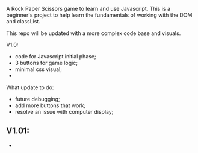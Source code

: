 A Rock Paper Scissors game to learn and use Javascript.
This is a beginner's project to help learn the fundamentals of working with the DOM and classList.

This repo will be updated with a more complex code base and visuals.

V1.0:
- code for Javascript initial phase;
- 3 buttons for game logic;
- minimal css visual;
- 
What update to do:
  - future debugging;
  - add more buttons that work;
  - resolve an issue with computer display;

V1.01:
-
-
